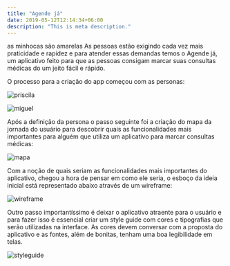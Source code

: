 ```yaml
---
title: "Agende já"
date: 2019-05-12T12:14:34+06:00
description: "This is meta description."
---
```

as minhocas são amarelas As pessoas estão exigindo cada vez mais praticidade e rapidez e para atender essas demandas temos o Agende já, um aplicativo feito para que as pessoas consigam marcar suas consultas médicas do um jeito fácil e rápido.

O processo para a criação do app começou com as personas:

![priscila](/images/portfolio/pri.jpg)

![miguel](/images/portfolio/miguel.jpg)

Após a definição da persona o passo seguinte foi a criação do mapa da jornada do usuário para descobrir quais as funcionalidades mais importantes para alguém que utiliza um aplicativo para marcar consultas médicas:

![mapa](/images/portfolio/mapa.jpg)

Com a noção de quais seriam as funcionalidades mais importantes do aplicativo, chegou a hora de pensar em como ele seria, o esboço da ideia inicial está representado abaixo através de um wireframe:

![wireframe](/images/portfolio/wireframe.jpg)

Outro passo importantíssimo é deixar o aplicativo atraente para o usuário e para fazer isso é essencial criar um style guide com cores e tipografias que serão utilizadas na interface. As cores devem conversar com a proposta do aplicativo e as fontes, além de bonitas, tenham uma boa legibilidade em telas.

![styleguide](/images/portfolio/styleguide.jpg)
